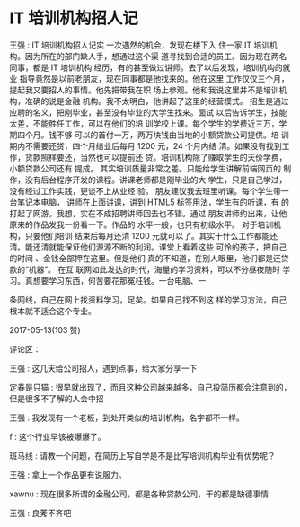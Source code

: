# IT 培训机构招人记

王强 : IT 培训机构招人记实 一次遇然的机会，发现在楼下入 住一家 IT 培训机构。因为所在的部门缺人手，想通过这个渠 道寻找到合适的员工。因为现在两名同事，都是 IT 培训机构 经历，有的甚至做过讲师。去了以后发现，培训机构的就业 指导竟然是以前老朋友，现在同事都是他找来的。他在这里 工作仅仅三个月，提起我又要招人的事情。他先把带我在职 场上参观。他和我说这里并不是培训机构，准确的说是金融 机构。我不太明白，他讲起了这里的经营模式。 招生是通过 应聘的名义，把刚毕业，甚至没有毕业的大学生找来。面试 以后告诉学生，技能太差，不能胜任工作，可以在他们的培 训学校上课。每个学生的学费近三万，学期四个月。钱不够 可以的首付一万，两万块钱由当地的小额贷款公司提供。培 训期内不需要还贷，四个月结业后每月 1200 元，24 个月内结 清。如果没有找到工作，货款照样要还，当然也可以提前还 贷。培训机构除了赚取学生的天价学费，小额贷款公司还有 提成。 其实培训质量非常之差。只能给学生讲解前端网页的 制作，没有后台程序开发的课程。讲课老师都是刚毕业的大 学生，只是自己学过，没有经过工作实践，更谈不上从业经 验。 朋友建议我去班里听课。每个学生带一台笔记本电脑， 讲师在上面讲课，讲到 HTML5 标签用法，学生有的听课，有 的打起了网游。我想，实在不成招聘讲师回去也不错。通过 朋友讲师约出来，让他原来的作品发我一份看一下。作品的 水平一般，也只有初级水平。 对于培训机构，只要他们培训 结束后每月还清 1200 元就可以了。其实干什么工作都能还 清。能还清就能保证他们源源不断的利润。课堂上看着这些 可怜的孩子，把自己的时间 、金钱全部押在这里。但是他们 真的不知道，在别人眼里，他们都是还贷款的“机器”。 在互 联网如此发达的时代，海量的学习资料，可以不分昼夜随时 学习。真想要学习东西，何苦要花那冤枉钱。一台电脑、一

条网线，自己在网上找资料学习，足矣。如果自己找不到这 样的学习方法，自己根本就不适合这个专业。

2017-05-13(103 赞)

评论区：

王强 : 这几天给公司招人，遇到点事，给大家分享一下

定春是只猫 : 很早就出现了，而且这种公司越来越多，自己投简历都会注意到的，但是很多不了解的人会中招

王强 : 我发现有一个老板，到处开类似的培训机构，名字都不一样。

f : 这个行业早该被爆爆了。

斑马线 : 请教一个问题，在简历上写自学是不是比写培训机构毕业有优势呢？

王强 : 拿上一个作品更有说服力。

xawnu : 现在很多所谓的金融公司，都是各种贷款公司，干的都是缺德事情

王强 : 良莠不齐吧